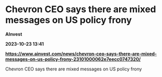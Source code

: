 # Chevron CEO says there are mixed messages on US policy frony
**AInvest**

**2023-10-23 13:41**

**https://www.ainvest.com/news/chevron-ceo-says-there-are-mixed-messages-on-us-policy-frony-23101000062e7eecc0747320/**

Chevron CEO says there are mixed messages on US policy frony